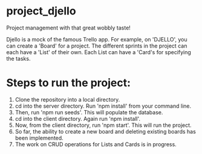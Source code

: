 # project_djello
Project management with that great wobbly taste!

Djello is a mock of the famous Trello app.
For example, on 'DJELLO', you can create a 'Board' for a project.
The different sprints in the project can each have a 'List' of their own.
Each List can have a 'Card's for specifying the tasks.


Steps to run the project:
==========================
1. Clone the repository into a local directory.
2. cd into the server directory. Run 'npm install' from your command line.
3. Then, run 'npm run seeds'. This will populate the database.
4. cd into the client directory. Again run 'npm install'.
5. Now, from the client directory, run 'npm start'. This will run the project.
6. So far, the ability to create a new board and deleting existing boards has been implemented.
7. The work on CRUD operations for Lists and Cards is in progress.

